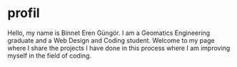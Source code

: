 # profil
Hello, my name is Binnet Eren Güngör. I am a Geomatics Engineering graduate and a Web Design and Coding student. Welcome to my page where I share the projects I have done in this process where I am improving myself in the field of coding.
